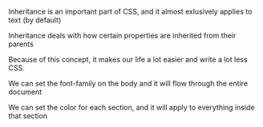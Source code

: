 Inheritance is an important part of CSS, and it almost exlusively applies to text (by default)

Inheritance deals with how certain properties are inherited from their parents

Because of this concept, it makes our life a lot easier and write a lot less CSS.

We can set the font-family on the body and it will flow through the entire document

We can set the color for each section, and it will apply to everything inside that section